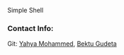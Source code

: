 Simple Shell


### Contact Info:

Git: [Yahya Mohammed](https://github.com/yahya567), [Bektu Gudeta](https://github.com/)
